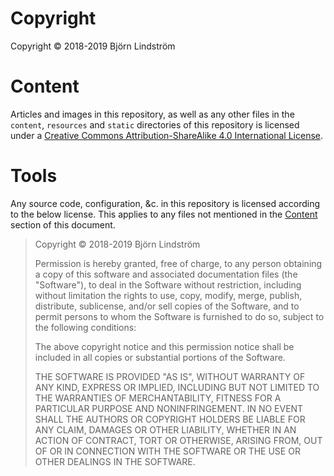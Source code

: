 # Copyright

Copyright © 2018-2019 Björn Lindström

# Content

Articles and images in this repository, as well as any other files in the `content`, `resources` and `static` directories of this repository is licensed under a [Creative Commons Attribution-ShareAlike 4.0 International License](http://creativecommons.org/licenses/by-sa/4.0/).

# Tools

Any source code, configuration, &c. in this repository is licensed according to the below
license. This applies to any files not mentioned in the [Content](#content)
section of this document.

> Copyright © 2018-2019 Björn Lindström
>
> Permission is hereby granted, free of charge, to any person obtaining a copy
> of this software and associated documentation files (the "Software"), to deal
> in the Software without restriction, including without limitation the rights
> to use, copy, modify, merge, publish, distribute, sublicense, and/or sell
> copies of the Software, and to permit persons to whom the Software is
> furnished to do so, subject to the following conditions:
>
> The above copyright notice and this permission notice shall be included in all
> copies or substantial portions of the Software.
>
> THE SOFTWARE IS PROVIDED "AS IS", WITHOUT WARRANTY OF ANY KIND, EXPRESS OR
> IMPLIED, INCLUDING BUT NOT LIMITED TO THE WARRANTIES OF MERCHANTABILITY,
> FITNESS FOR A PARTICULAR PURPOSE AND NONINFRINGEMENT. IN NO EVENT SHALL THE
> AUTHORS OR COPYRIGHT HOLDERS BE LIABLE FOR ANY CLAIM, DAMAGES OR OTHER
> LIABILITY, WHETHER IN AN ACTION OF CONTRACT, TORT OR OTHERWISE, ARISING FROM,
> OUT OF OR IN CONNECTION WITH THE SOFTWARE OR THE USE OR OTHER DEALINGS IN THE
> SOFTWARE.
